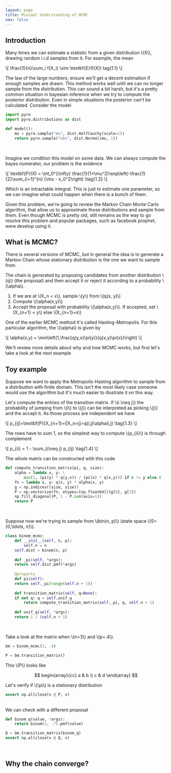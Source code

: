 ```yaml
---
layout: page
title: Minimal Understanding of MCMC
nav: false
---
```

<link rel="stylesheet" href="/assets/css/main.css"/>

## Introduction

Many times we can estimate a statistic from a given distribution \\(X\\),
drawing random i.i.d samples from it. For example, the mean

\\[
\frac{1}{n}\sum_i f(X_i) \sim \textbf{E}(f(X))
tag{1.1}
\\]

The law of the large numbers, ensure we'll get a decent estimation if enough
samples are drawn. This method works well until we can no longer sample from
the distribution. This can sound a bit harsh, but it's a pretty common
situation in bayesian inference when we try to compute the posterior
distribution. Even in simple situations the posterior can't be calculated.
Consider the model

```python
import pyro
import pyro.distributions as dist

def model(): 
    mu = pyro.sample("mu", dist.HalfCauchy(scale=1)) 
    return pyro.sample("obs", dist.Normal(mu, 1)) 
```
<br>

Imagine we condition this model on some data. We can always compute the bayes
numerator, our problem is the evidence


\\[
\textbf{P}(X) = \int_0^{\infty}
\frac{1}{1+\mu^2}\exp\left(-\frac{1}{2}\sum_{i=1}^{n} (\mu - x_i)^2\right)
\tag{1.2}
\\]

Which is an intractable integral. This is just to estimate one parameter, so we
can imagine what could happen when there is a bunch of them.

Given this problem, we're going to review the Markov Chain Monte Carlo
algorithm, that allow us to approximate those distributions and sample from
them. Even though MCMC is pretty old, still remains as the way to go resolve
this problem and popular packages, such as facebook prophet, were develop using
it.

## What is MCMC?

There is several versions of MCMC, but in general the idea is to generate a
Markov Chain whose stationary distribution is the one we want to sample
from. 

The chain is generated by proposing candidates from another distribution
\\(q\\) (the proposal) and then accept it or reject it according to a
probability \\(\alpha\\).

1. If we are at \\(X_n = x\\), sample \\(y\\) from \\(q(x, y)\\)
2. Compute \\(\alpha(x,y)\\) 
3. Accept the proposal with probability \\(\alpha(x,y)\\). If accepted, set
\\(X_{n+1} = y\\) else \\(X_{n+1}=x\\)

One of the earlier MCMC method it's called Hasting-Metropolis. For this 
particular algorithm, the \\(\alpha\\) is given by

\\[
\alpha(x,y) = \min\left(1,\frac{q(y,x)\pi(y)}{q(x,y)\pi(x)}\right)
\\]

We'll review more details about why and how MCMC works, but first let's take a
look at the next example

## Toy example

Suppose we want to apply the Metropolis-Hasting algorithm to sample from a
distribution with finite domain. This isn't the most likely case someone would
use the algorithm but it's much easier to illustrate it on this way.

Let's compute the entries of the transition matrix.  If \\(i \neq j\\) the
probability of jumping from \\(i\\) to \\(j\\) can be interpreted as picking
\\(j\\) and the accept it. As those process are independent we have

\\[
p_{ij}=\textbf{P}[X_{n+1}=i|X_n=j]=q(i,j)\alpha(i,j)
\tag{1.3}
\\]

The rows have to sum 1, so the simplest way to compute \\(p_{ii}\\) is through
complement 

\\[
p_{ii} = 1 - \sum_{i\neq j} p_{ij}
\tag{1.4}
\\]

The whole matrix can be constructed with this code

```python
def compute_transition_matrix(pi, q, size):
    alpha = lambda x, y: \
        min(1, (pi(y) * q(y,x)) / (pi(x) * q(x,y))) if x != y else 0
    fn = lambda x, y: q(x, y) * alpha(x, y)  
    g = np.indices((size, size))
    P = np.vectorize(fn, otypes=[np.float64])(g[0], g[1])
    np.fill_diagonal(P, 1 - P.sum(axis=1))
    return P
```
<br>

Suppose now we're trying to sample from \\(bin(n, p)\\) (state space
\\(S=\{0,\ldots, n\}\\).

```python
class binom_mcmc:
    def __init__(self, n, p):
        self.n = n
	self.dist = binom(n, p)
		  
    def _pi(self, *args):
	return self.dist.pmf(*args)
				       
    @property
    def pi(self):
	return self._pi(range(self.n + 1))
	     
    def transition_matrix(self, q=None):
	if not q: q = self.unif_q
        return compute_transition_matrix(self._pi, q, self.n + 1)
		     
    def unif_q(self, *args):
	return 1 / (self.n + 1)
```
<br>

Take a look at the matrix when \\(n=3\\) and \\(p=.4\\).

```python
bm = binom_mcmc(3, .4)

P = bm.transition_matrix()
```
This \\(P\\) looks like 

$$
begin{array}{cc}
a & b \\
c & d
\end{array}
$$

Let's verify if \\(\pi\\) is a stationary distribution 

```python
assert np.allclose(v @ P, v)
```
<br>
We can check with a different proposal

```python
def binom_q(value, *args):
    return binom(3, .7).pmf(value)

Q = bm.transition_matrix(binom_q)
assert np.allclose(v @ Q, v)
```
<br>

## Why the chain converge?
